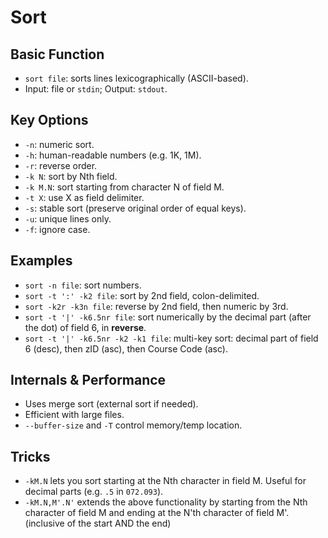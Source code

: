# Sort

## Basic Function

* `sort file`: sorts lines lexicographically (ASCII-based).
* Input: file or `stdin`; Output: `stdout`.

## Key Options

* `-n`: numeric sort.
* `-h`: human-readable numbers (e.g. 1K, 1M).
* `-r`: reverse order.
* `-k N`: sort by Nth field.
* `-k M.N`: sort starting from character N of field M.
* `-t X`: use X as field delimiter.
* `-s`: stable sort (preserve original order of equal keys).
* `-u`: unique lines only.
* `-f`: ignore case.

## Examples

* `sort -n file`: sort numbers.
* `sort -t ':' -k2 file`: sort by 2nd field, colon-delimited.
* `sort -k2r -k3n file`: reverse by 2nd field, then numeric by 3rd.
* `sort -t '|' -k6.5nr file`: sort numerically by the decimal part (after the dot) of field 6, in **reverse**.
* `sort -t '|' -k6.5nr -k2 -k1 file`: multi-key sort: decimal part of field 6 (desc), then zID (asc), then Course Code (asc).

## Internals & Performance

* Uses merge sort (external sort if needed).
* Efficient with large files.
* `--buffer-size` and `-T` control memory/temp location.

## Tricks

* `-kM.N` lets you sort starting at the Nth character in field M. Useful for decimal parts (e.g. `.5` in `072.093`).
* `-kM.N,M'.N'` extends the above functionality by starting from the Nth character of field M and ending at the N'th character of field M'. (inclusive of the start AND the end)
